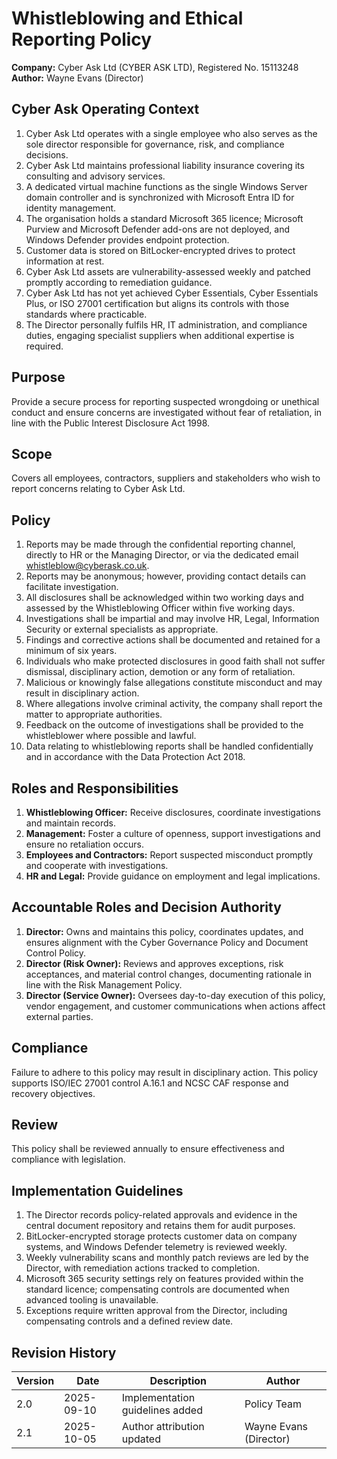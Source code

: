 # Whistleblowing and Ethical Reporting Policy

**Company:** Cyber Ask Ltd (CYBER ASK LTD), Registered No. 15113248
**Author:** Wayne Evans (Director)

## Cyber Ask Operating Context

1. Cyber Ask Ltd operates with a single employee who also serves as the sole director responsible for governance, risk, and compliance decisions.
2. Cyber Ask Ltd maintains professional liability insurance covering its consulting and advisory services.
3. A dedicated virtual machine functions as the single Windows Server domain controller and is synchronized with Microsoft Entra ID for identity management.
4. The organisation holds a standard Microsoft 365 licence; Microsoft Purview and Microsoft Defender add-ons are not deployed, and Windows Defender provides endpoint protection.
5. Customer data is stored on BitLocker-encrypted drives to protect information at rest.
6. Cyber Ask Ltd assets are vulnerability-assessed weekly and patched promptly according to remediation guidance.
7. Cyber Ask Ltd has not yet achieved Cyber Essentials, Cyber Essentials Plus, or ISO 27001 certification but aligns its controls with those standards where practicable.
8. The Director personally fulfils HR, IT administration, and compliance duties, engaging specialist suppliers when additional expertise is required.



## Purpose
Provide a secure process for reporting suspected wrongdoing or unethical conduct and ensure concerns are investigated without fear of retaliation, in line with the Public Interest Disclosure Act 1998.

## Scope
Covers all employees, contractors, suppliers and stakeholders who wish to report concerns relating to Cyber Ask Ltd.

## Policy
1. Reports may be made through the confidential reporting channel, directly to HR or the Managing Director, or via the dedicated email whistleblow@cyberask.co.uk.
2. Reports may be anonymous; however, providing contact details can facilitate investigation.
3. All disclosures shall be acknowledged within two working days and assessed by the Whistleblowing Officer within five working days.
4. Investigations shall be impartial and may involve HR, Legal, Information Security or external specialists as appropriate.
5. Findings and corrective actions shall be documented and retained for a minimum of six years.
6. Individuals who make protected disclosures in good faith shall not suffer dismissal, disciplinary action, demotion or any form of retaliation.
7. Malicious or knowingly false allegations constitute misconduct and may result in disciplinary action.
8. Where allegations involve criminal activity, the company shall report the matter to appropriate authorities.
9. Feedback on the outcome of investigations shall be provided to the whistleblower where possible and lawful.
10. Data relating to whistleblowing reports shall be handled confidentially and in accordance with the Data Protection Act 2018.

## Roles and Responsibilities
1. **Whistleblowing Officer:** Receive disclosures, coordinate investigations and maintain records.
2. **Management:** Foster a culture of openness, support investigations and ensure no retaliation occurs.
3. **Employees and Contractors:** Report suspected misconduct promptly and cooperate with investigations.
4. **HR and Legal:** Provide guidance on employment and legal implications.

## Accountable Roles and Decision Authority

1. **Director:** Owns and maintains this policy, coordinates updates, and ensures alignment with the Cyber Governance Policy and Document Control Policy.
2. **Director (Risk Owner):** Reviews and approves exceptions, risk acceptances, and material control changes, documenting rationale in line with the Risk Management Policy.
3. **Director (Service Owner):** Oversees day-to-day execution of this policy, vendor engagement, and customer communications when actions affect external parties.


## Compliance
Failure to adhere to this policy may result in disciplinary action. This policy supports ISO/IEC 27001 control A.16.1 and NCSC CAF response and recovery objectives.

## Review
This policy shall be reviewed annually to ensure effectiveness and compliance with legislation.

## Implementation Guidelines
1. The Director records policy-related approvals and evidence in the central document repository and retains them for audit purposes.
2. BitLocker-encrypted storage protects customer data on company systems, and Windows Defender telemetry is reviewed weekly.
3. Weekly vulnerability scans and monthly patch reviews are led by the Director, with remediation actions tracked to completion.
4. Microsoft 365 security settings rely on features provided within the standard licence; compensating controls are documented when advanced tooling is unavailable.
5. Exceptions require written approval from the Director, including compensating controls and a defined review date.


## Revision History

| Version | Date | Description | Author |
| ------- | ---------- | ----------------------- | ------ |
| 2.0     | 2025-09-10 | Implementation guidelines added | Policy Team |
| 2.1     | 2025-10-05 | Author attribution updated | Wayne Evans (Director) |
